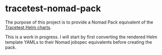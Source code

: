 # tracetest-nomad-pack

The purpose of this project is to provide a Nomad Pack equivalent of the [Tracetest Helm charts](https://github.com/kubeshop/helm-charts/tree/main/charts/tracetest).

This is a work in progress. I will start by first converting the rendered Helm template YAMLs to their Nomad jobspec equivalents before creating the pack.